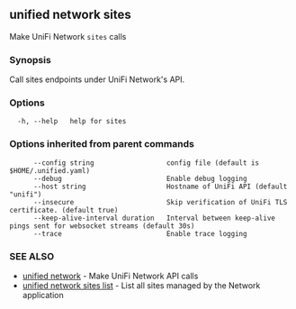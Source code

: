 ## unified network sites

Make UniFi Network `sites` calls

### Synopsis

Call sites endpoints under UniFi Network's API.

### Options

```
  -h, --help   help for sites
```

### Options inherited from parent commands

```
      --config string                  config file (default is $HOME/.unified.yaml)
      --debug                          Enable debug logging
      --host string                    Hostname of UniFi API (default "unifi")
      --insecure                       Skip verification of UniFi TLS certificate. (default true)
      --keep-alive-interval duration   Interval between keep-alive pings sent for websocket streams (default 30s)
      --trace                          Enable trace logging
```

### SEE ALSO

* [unified network](unified_network.md)	 - Make UniFi Network API calls
* [unified network sites list](unified_network_sites_list.md)	 - List all sites managed by the Network application

